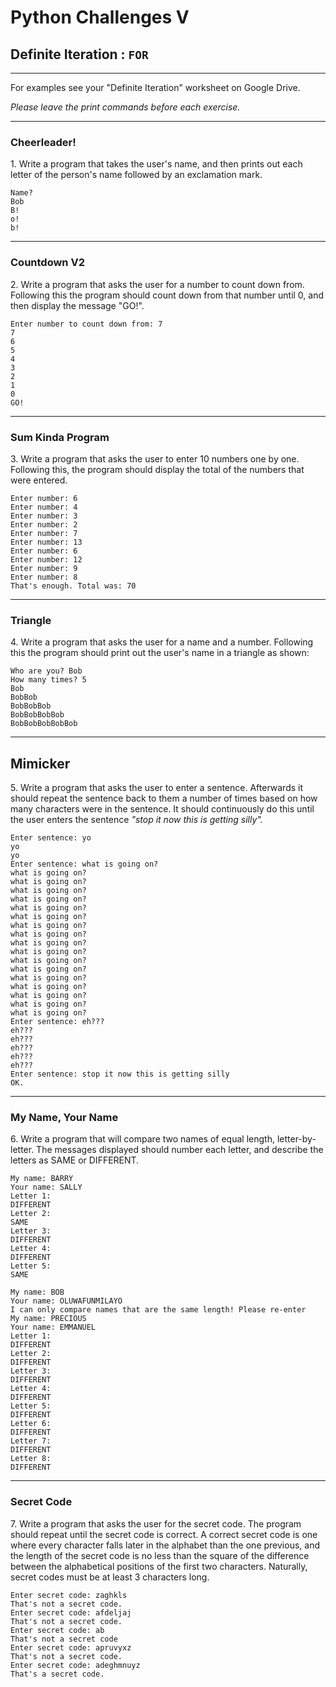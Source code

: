   
# Python Challenges V

## Definite Iteration : `FOR`

---

For examples see your "Definite Iteration" worksheet on Google Drive.

_Please leave the print commands before each exercise._

---

### Cheerleader!

1\. Write a program that takes the user's name, and then prints out each letter of the person's name followed by an exclamation mark.
	
	Name?
	Bob
	B!
	o!
	b!

---

### Countdown V2

2\. Write a program that asks the user for a number to count down from. Following this the program should count down from that number until 0, and then display the message "GO!".
	
	Enter number to count down from: 7
	7
	6
	5
	4
	3
	2
	1
	0
	GO!
	
---

### Sum Kinda Program

3\. Write a program that asks the user to enter 10 numbers one by one. Following this, the program should display the total of the numbers that were entered.
	
	Enter number: 6	
	Enter number: 4	
	Enter number: 3	
	Enter number: 2	
	Enter number: 7	
	Enter number: 13	
	Enter number: 6	
	Enter number: 12	
	Enter number: 9	
	Enter number: 8	
	That's enough. Total was: 70
	
---

### Triangle

4\. Write a program that asks the user for a name and a number. Following this the program should print out the user's name in a triangle as shown:
	
	Who are you? Bob	
	How many times? 5	
	Bob	
	BobBob	
	BobBobBob	
	BobBobBobBob	
	BobBobBobBobBob	

---

## Mimicker

5\. Write a program that asks the user to enter a sentence. Afterwards it should repeat the sentence back to them a number of times based on how many characters were in the sentence. It should continuously do this until the user enters the sentence _"stop it now this is getting silly"._
	
	Enter sentence: yo	
	yo	
	yo	
	Enter sentence: what is going on?	
	what is going on?	
	what is going on?	
	what is going on?	
	what is going on?	
	what is going on?	
	what is going on?	
	what is going on?	
	what is going on?	
	what is going on?	
	what is going on?	
	what is going on?	
	what is going on?	
	what is going on?	
	what is going on?	
	what is going on?	
	what is going on?	
	what is going on?	
	Enter sentence: eh???	
	eh???	
	eh???	
	eh???
	eh???
	eh???	
	Enter sentence: stop it now this is getting silly
	OK.
	
---

### My Name, Your Name

6\. Write a program that will compare two names of equal length, letter-by-letter. The messages displayed should number each letter, and describe the letters as SAME or DIFFERENT.
	
	My name: BARRY	
	Your name: SALLY	
	Letter 1:	
	DIFFERENT	
	Letter 2:	
	SAME	
	Letter 3:	
	DIFFERENT	
	Letter 4:	
	DIFFERENT	
	Letter 5:	
	SAME
	
<!-- -->

	My name: BOB	
	Your name: OLUWAFUNMILAYO	
	I can only compare names that are the same length! Please re-enter
	My name: PRECIOUS	
	Your name: EMMANUEL	
	Letter 1:	
	DIFFERENT	
	Letter 2:	
	DIFFERENT	
	Letter 3:	
	DIFFERENT	
	Letter 4:	
	DIFFERENT	
	Letter 5:	
	DIFFERENT	
	Letter 6:	
	DIFFERENT	
	Letter 7:	
	DIFFERENT	
	Letter 8:	
	DIFFERENT
	
---

### Secret Code

7\. Write a program that asks the user for the secret code. The program should repeat until the secret code is correct. A correct secret code is one where every character falls later in the alphabet than the one previous, and the length of the secret code is no less than the square of the difference between the alphabetical positions of the first two characters. Naturally, secret codes must be at least 3 characters long.
	
	Enter secret code: zaghkls	
	That's not a secret code.	
	Enter secret code: afdeljaj	
	That's not a secret code.	
	Enter secret code: ab	
	That's not a secret code
	Enter secret code: apruvyxz
	That's not a secret code.
	Enter secret code: adeghmnuyz
	That's a secret code.
